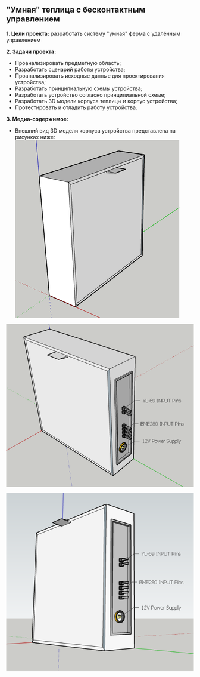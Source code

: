 ## "Умная" теплица с бесконтактным управлением

**1. Цели проекта:** разработать систему "умная" ферма с удалённым управлением

**2. Задачи проекта:**
  - Проанализировать предметную область;
  - Разработать сценарий работы устройства;
  - Проанализировать исходные данные для проектирования устройства;
  - Разработать принципиальную схемы устройства;
  - Разработать устройство согласно принципиальной схеме;
  - Разработать 3D модели корпуса теплицы и корпус устройства;
  - Протестировать и отладить работу устройства.

**3. Медиа-содержимое:**
  - Внешний вид 3D модели корпуса устройства представлена на рисунках ниже:
  ![Фронтальная часть корпуса устройства](/screenshots/3D_models_screenshots/device_case_1.PNG)

  ![Фронтальная сторона с другого ракурса](/screenshots/3D_models_screenshots/device_case_2.PNG)

  ![Торцевая сторона с панелью подключения питания и внешних модулей](/screenshots/3D_models_screenshots/device_case_3.PNG)
